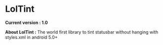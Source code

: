 # LolTint


**Current version : 1.0**

**About LolTint :**
The world first library to tint statusbar without hanging with styles.xml in android 5.0+

